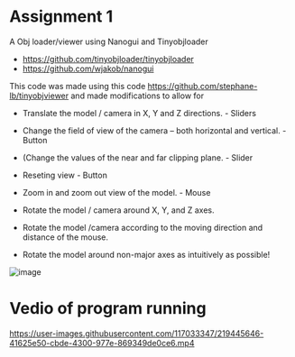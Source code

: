 # Assignment 1
A Obj loader/viewer using Nanogui and Tinyobjloader

* https://github.com/tinyobjloader/tinyobjloader
* https://github.com/wjakob/nanogui

This code was made using this code 
https://github.com/stephane-lb/tinyobjviewer
and made modifications to allow for 

* Translate the model / camera in X, Y and Z directions.	- Sliders
* Change the field of view of the camera – both horizontal and vertical. - Button
* (Change the values of the near and far clipping plane. - Slider
* Reseting view - Button
* Zoom in and zoom out view of the model. - Mouse


* Rotate the model / camera around X, Y, and Z axes.
* Rotate the model /camera according to the moving direction and distance of the mouse.
* Rotate the model around non-major axes as intuitively as possible!



![image](https://user-images.githubusercontent.com/117033347/219446624-12c04cbe-f1b7-44f4-b45a-04ebca49d5cf.png)



# Vedio of program running
https://user-images.githubusercontent.com/117033347/219445646-41625e50-cbde-4300-977e-869349de0ce6.mp4

